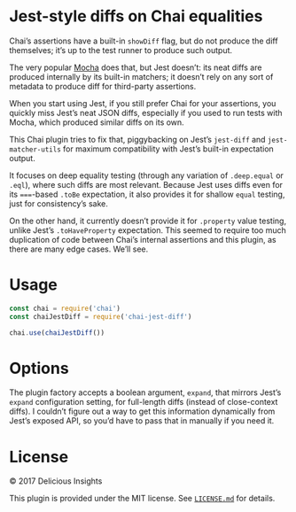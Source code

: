 # Jest-style diffs on Chai equalities

Chai’s assertions have a built-in `showDiff` flag, but do not produce the diff themselves; it’s up to the test runner to produce such output.

The very popular [Mocha](http://mochajs.org/) does that, but Jest doesn’t: its neat diffs are produced internally by its built-in matchers; it doesn’t rely on any sort of metadata to produce diff for third-party assertions.

When you start using Jest, if you still prefer Chai for your assertions, you quickly miss Jest’s neat JSON diffs, especially if you used to run tests with Mocha, which produced similar diffs on its own.

This Chai plugin tries to fix that, piggybacking on Jest’s `jest-diff` and `jest-matcher-utils` for maximum compatibility with Jest’s built-in expectation output.

It focuses on deep equality testing (through any variation of `.deep.equal` or `.eql`), where such diffs are most relevant.  Because Jest uses diffs even for its `===`-based `.toBe` expectation, it also provides it for shallow `equal` testing, just for consistency’s sake.

On the other hand, it currently doesn’t provide it for `.property` value testing, unlike Jest’s `.toHaveProperty` expectation.  This seemed to require too much duplication of code between Chai’s internal assertions and this plugin, as there are many edge cases.  We’ll see.

# Usage

```js
const chai = require('chai')
const chaiJestDiff = require('chai-jest-diff')

chai.use(chaiJestDiff())
```

# Options

The plugin factory accepts a boolean argument, `expand`, that mirrors Jest’s `expand` configuration setting, for full-length diffs (instead of close-context diffs).  I couldn’t figure out a way to get this information dynamically from Jest’s exposed API, so you’d have to pass that in manually if you need it.

# License

© 2017 Delicious Insights

This plugin is provided under the MIT license.  See [`LICENSE.md`](https://github.com/deliciousinsights/chai-jest-diff/blob/master/LICENSE.md) for details.
